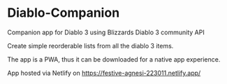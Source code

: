 # Diablo-Companion
Companion app for Diablo 3 using Blizzards Diablo 3 community API

Create simple reorderable lists from all the diablo 3 items.

The app is a PWA, thus it can be downloaded for a native app experience.


App hosted via Netlify on https://festive-agnesi-223011.netlify.app/


